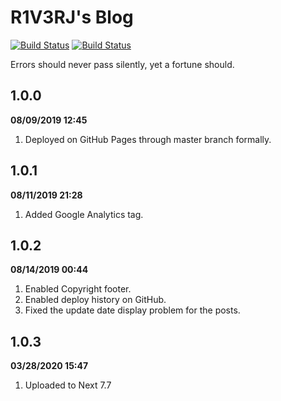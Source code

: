 # R1V3RJ's Blog

[![Build Status](https://travis-ci.com/R1V3RJ1s/r1v3rj1s.github.io.svg?branch=second-institute)](https://travis-ci.com/R1V3RJ1s/r1v3rj1s.github.io) [![Build Status](https://dev.azure.com/s1cheng/r1v3rj1s/_apis/build/status/ApplyforProfessor?branchName=second-institute)](https://dev.azure.com/s1cheng/r1v3rj1s/_build/latest?definitionId=8&branchName=second-institute)

Errors should never pass silently, yet a fortune should.

## 1.0.0 
**08/09/2019 12:45**
1. Deployed on GitHub Pages through master branch formally.

## 1.0.1 
**08/11/2019 21:28**
1. Added Google Analytics tag.

## 1.0.2 
**08/14/2019 00:44**
1. Enabled Copyright footer.
2. Enabled deploy history on GitHub.
3. Fixed the update date display problem for the posts.

## 1.0.3 
**03/28/2020 15:47**
1. Uploaded to Next 7.7
